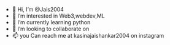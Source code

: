 - 👋 Hi, I’m @Jais2004
- 👀 I’m interested in Web3,webdev,ML
- 🌱 I’m currently learning python
- 💞️ I’m looking to collaborate on 
- 📫 you Can reach me at kasinajaishankar2004 on instagram


